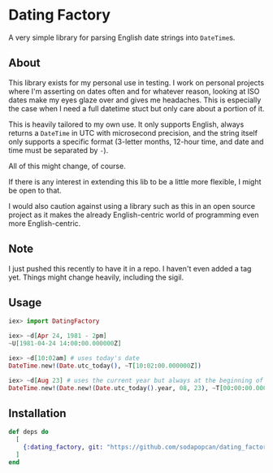 # Dating Factory

A very simple library for parsing English date strings into `DateTime`s.

## About

This library exists for my personal use in testing.  I work on personal projects
where I'm asserting on dates often and for whatever reason, looking at ISO dates
make my eyes glaze over and gives me headaches.  This is especially the case
when I need a full datetime stuct but only care about a portion of it.

This is heavily tailored to my own use.  It only supports English, always
returns a `DateTime` in UTC with microsecond precision, and the string itself
only supports a specific format (3-letter months, 12-hour time, and date and
time must be separated by `-`).

All of this might change, of course.

If there is any interest in extending this lib to be a little more flexible,
I might be open to that.

I would also caution against using a library such as this in an open source
project as it makes the already English-centric world of programming even more
English-centric.

## Note

I just pushed this recently to have it in a repo.  I haven't even added a tag
yet.  Things might change heavily, including the sigil.

## Usage

```elixir
iex> import DatingFactory

iex> ~d[Apr 24, 1981 - 2pm]
~U[1981-04-24 14:00:00.000000Z]

iex> ~d[10:02am] # uses today's date
DateTime.new!(Date.utc_today(), ~T[10:02:00.000000Z])

iex> ~d[Aug 23] # uses the current year but always at the beginning of the day
DateTime.new!(Date.new!(Date.utc_today().year, 08, 23), ~T[00:00:00.000000Z])
```

## Installation

```elixir
def deps do
  [
    {:dating_factory, git: "https://github.com/sodapopcan/dating_factory.git"}
  ]
end
```
